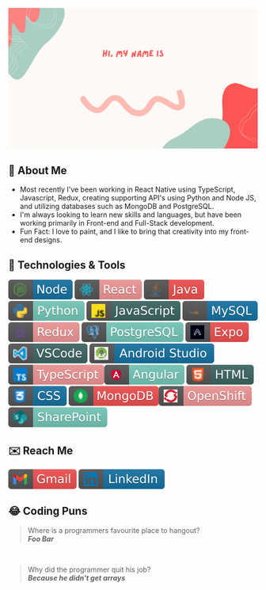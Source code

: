 ![image](images/Programmer(noun).gif)

## 🌱  **About Me** 
- Most recently I've been working in React Native using TypeScript, Javascript, Redux, creating supporting API's using Python and Node JS, and utilizing databases such as MongoDB and PostgreSQL.
- I'm always looking to learn new skills and languages, but have been working primarily in Front-end and Full-Stack development.
- Fun Fact: I love to paint, and I like to bring that creativity into my front-end designs.

## 🔧  **Technologies & Tools**
![image](images/node.svg)
![image](images/react.svg) ![image](images/java.svg) ![image](images/python.svg)
![image](images/javascript.svg) ![image](images/mysql.svg) ![image](images/redux.svg) ![image](images/postgresql.svg)
![image](images/expoDev.svg) ![image](images/visual_studio_code.svg) ![image](images/androidStudio.svg)
![image](images/typescript.svg)![image](images/angular.svg)
![image](images/html.svg)![image](images/css.svg)
![image](images/mongodb.svg)![image](images/openshift.svg)
![image](images/sharepoint.svg)


## ✉️  **Reach Me**
 [![name](images/gmail.svg)](mailto:whitneydluhosh@gmail.com)
 [![name](images/linkedIn.svg)](https://www.linkedin.com/in/whitney-dluhosh-40934a165)

## 😂  **Coding Puns**
>Where is a programmers favourite place to hangout?<br/>***Foo Bar***

<br/>

>Why did the programmer quit his job?<br/>***Because he didn't get arrays***
